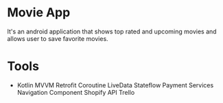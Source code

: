 # Movie App
It's an android application that shows top rated and upcoming movies and allows user to save favorite movies.

# Tools
* Kotlin
MVVM
Retrofit
Coroutine
LiveData
Stateflow
Payment Services
Navigation Component
Shopify API
Trello

